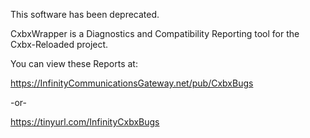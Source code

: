 This software has been deprecated.

CxbxWrapper is a Diagnostics and Compatibility Reporting tool for the Cxbx-Reloaded project.



You can view these Reports at:

https://InfinityCommunicationsGateway.net/pub/CxbxBugs


-or-


https://tinyurl.com/InfinityCxbxBugs
